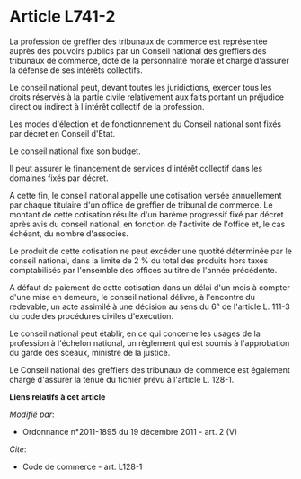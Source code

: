 # Article L741-2

La profession de greffier des tribunaux de commerce est représentée auprès des pouvoirs publics par un Conseil national des
greffiers des tribunaux de commerce, doté de la personnalité morale et chargé d'assurer la défense de ses intérêts
collectifs.

Le conseil national peut, devant toutes les juridictions, exercer tous les droits réservés à la partie civile relativement
aux faits portant un préjudice direct ou indirect à l'intérêt collectif de la profession.

Les modes d'élection et de fonctionnement du Conseil national sont fixés par décret en Conseil d'Etat.

Le conseil national fixe son budget.

Il peut assurer le financement de services d'intérêt collectif dans les domaines fixés par décret.

A cette fin, le conseil national appelle une cotisation versée annuellement par chaque titulaire d'un office de greffier de
tribunal de commerce. Le montant de cette cotisation résulte d'un barème progressif fixé par décret après avis du conseil
national, en fonction de l'activité de l'office et, le cas échéant, du nombre d'associés.

Le produit de cette cotisation ne peut excéder une quotité déterminée par le conseil national, dans la limite de 2 % du total
des produits hors taxes comptabilisés par l'ensemble des offices au titre de l'année précédente.

A défaut de paiement de cette cotisation dans un délai d'un mois à compter d'une mise en demeure, le conseil national
délivre, à l'encontre du redevable, un acte assimilé à une décision au sens du 6° de l'article L. 111-3 du code des
procédures civiles d'exécution.

Le conseil national peut établir, en ce qui concerne les usages de la profession à l'échelon national, un règlement qui est
soumis à l'approbation du garde des sceaux, ministre de la justice.

Le Conseil national des greffiers des tribunaux de commerce est également chargé d'assurer la tenue du fichier prévu à
l'article L. 128-1.

**Liens relatifs à cet article**

_Modifié par_:

  - Ordonnance n°2011-1895 du 19 décembre 2011 - art. 2 (V)

_Cite_:

  - Code de commerce - art. L128-1
